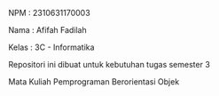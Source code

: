 NPM       : 2310631170003

Nama  : Afifah Fadilah

Kelas : 3C - Informatika

Repositori ini dibuat untuk kebutuhan tugas semester 3

Mata Kuliah Pemprograman Berorientasi Objek
